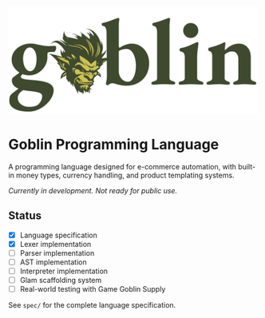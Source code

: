<picture>
  <img src="./assets/goblinlogogy.png" alt="Goblin" width="500">
</picture>

# Goblin Programming Language

A programming language designed for e-commerce automation, 
with built-in money types, currency handling, and product 
templating systems.

*Currently in development. Not ready for public use.*

## Status
- [x] Language specification
- [x] Lexer implementation
- [ ] Parser implementation 
- [ ] AST implementation 
- [ ] Interpreter implementation  
- [ ] Glam scaffolding system
- [ ] Real-world testing with Game Goblin Supply

See `spec/` for the complete language specification.
